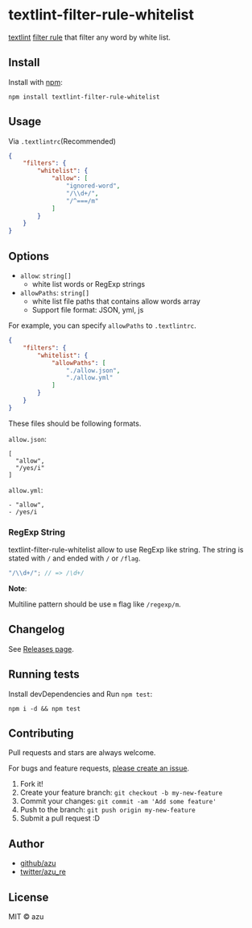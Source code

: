 # textlint-filter-rule-whitelist

[textlint](https://github.com/textlint) [filter rule](https://github.com/textlint/textlint/blob/master/docs/filter-rule.md "Filter rule") that filter any word by white list.

## Install

Install with [npm](https://www.npmjs.com/):

    npm install textlint-filter-rule-whitelist

## Usage

Via `.textlintrc`(Recommended)

```json
{
    "filters": {
        "whitelist": {
            "allow": [
                "ignored-word",
                "/\\d+/",
                "/^===/m"
            ]
        }
    }
}
```

## Options

- `allow`: `string[]`
    - white list words or RegExp strings
- `allowPaths`: `string[]`
    - white list file paths that contains allow words array
    - Support file format: JSON, yml, js
    
For example, you can specify `allowPaths` to `.textlintrc`.

```json
{
    "filters": {
        "whitelist": {
            "allowPaths": [
                "./allow.json",
                "./allow.yml"
            ]
        }
    }
}
```

These files should be following formats.


`allow.json`:
```
[
  "allow",
  "/yes/i"
]
```    

`allow.yml`:
```
- "allow",
- /yes/i
```


### RegExp String

textlint-filter-rule-whitelist allow to use RegExp like string.
The string is stated with `/` and ended with `/` or `/flag`.

```js
"/\\d+/"; // => /\d+/
```

**Note**:

Multiline pattern should be use `m` flag like `/regexp/m`.

## Changelog

See [Releases page](https://github.com/textlint/textlint-filter-rule-whitelist/releases).

## Running tests

Install devDependencies and Run `npm test`:

    npm i -d && npm test

## Contributing

Pull requests and stars are always welcome.

For bugs and feature requests, [please create an issue](https://github.com/textlint/textlint-filter-rule-whitelist/issues).

1. Fork it!
2. Create your feature branch: `git checkout -b my-new-feature`
3. Commit your changes: `git commit -am 'Add some feature'`
4. Push to the branch: `git push origin my-new-feature`
5. Submit a pull request :D

## Author

- [github/azu](https://github.com/azu)
- [twitter/azu_re](https://twitter.com/azu_re)

## License

MIT © azu
